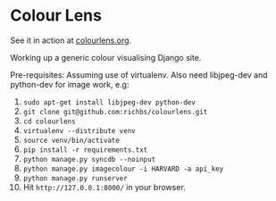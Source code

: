 Colour Lens
===========
See it in action at [colourlens.org](http://colourlens.org/).

Working up a generic colour visualising Django site.

Pre-requisites: Assuming use of virtualenv. Also need libjpeg-dev and python-dev for image work, e.g:

1. `sudo apt-get install libjpeg-dev python-dev`
2. `git clone git@github.com:richbs/colourlens.git`
3. `cd colourlens`
4. `virtualenv --distribute venv`
5. `source venv/bin/activate`
6. `pip install -r requirements.txt`
7. `python manage.py syncdb --noinput`
8. `python manage.py imagecolour -i HARVARD -a api_key`
9. `python manage.py runserver`
10. Hit `http://127.0.0.1:8000/` in your browser.

